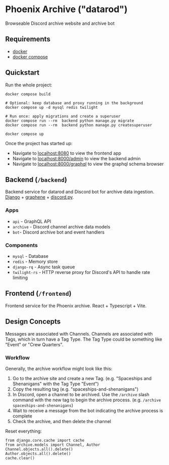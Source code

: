 # Phoenix Archive ("datarod")

Browseable Discord archive website and archive bot

## Requirements

- [docker](https://docs.docker.com/engine/install/)
- [docker compose](https://docs.docker.com/compose/install/)

## Quickstart

Run the whole project:

```shell
docker compose build

# Optional: keep database and proxy running in the background
docker compose up -d mysql redis twilight

# Run once: apply migrations and create a superuser
docker compose run --rm  backend python manage.py migrate
docker compose run --rm  backend python manage.py createsuperuser

docker compose up
```

Once the project has started up:

- Navigate to [localhost:8080](http://localhost:8080) to view the frontend app
- Navigate to [localhost:8000/admin](http://localhost:8000/admin) to view the backend admin
- Navigate to [localhost:8000/graphql](http://localhost:8000/graphql) to view the graphql schema browser

## Backend (`/backend`)

Backend service for datarod and Discord bot for archive data ingestion. [Django](https://docs.djangoproject.com/en/5.0/) + [graphene](https://docs.graphene-python.org/projects/django/en/latest/) + [discord.py](https://discordpy.readthedocs.io/en/latest).

### Apps

- `api` - GraphQL API
- `archive` - Discord channel archive data models
- `bot`- Discord archive bot and event handlers

### Components

- `mysql` - Database
- `redis` - Memory store
- `django-rq` - Async task queue
- `twilight-rs` - HTTP reverse proxy for Discord's API to handle rate limiting

## Frontend (`/frontend`)

Frontend service for the Phoenix archive. React + Typescript + Vite.

## Design Concepts

Messages are associated with Channels. Channels are associated with Tags, which in turn have a Tag Type. The Tag Type could be something like "Event" or "Crew Quarters".

### Workflow

Generally, the archive workflow might look like this:

1. Go to the archive site and create a new Tag. (e.g. "Spaceships and Shenanigans" with the Tag Type "Event")
2. Copy the resulting tag (e.g. "spaceships-and-shenanigans")
3. In Discord, open a channel to be archived. Use the `/archive` slash command with the new tag to begin the archive process. (e.g. `/archive spaceships-and-shenanigans`)
4. Wait to receive a message from the bot indicating the archive process is complete
5. Check the archive, and then delete the channel

Reset everything:

```
from django.core.cache import cache
from archive.models import Channel, Author
Channel.objects.all().delete()
Author.objects.all().delete()
cache.clear()
```
